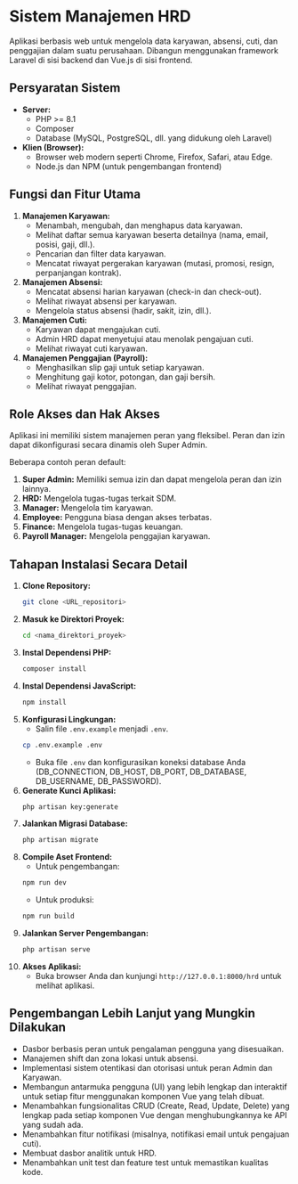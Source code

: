 # Sistem Manajemen HRD

Aplikasi berbasis web untuk mengelola data karyawan, absensi, cuti, dan penggajian dalam suatu perusahaan. Dibangun menggunakan framework Laravel di sisi backend dan Vue.js di sisi frontend.

## Persyaratan Sistem

*   **Server:**
    *   PHP >= 8.1
    *   Composer
    *   Database (MySQL, PostgreSQL, dll. yang didukung oleh Laravel)
*   **Klien (Browser):**
    *   Browser web modern seperti Chrome, Firefox, Safari, atau Edge.
    *   Node.js dan NPM (untuk pengembangan frontend)

## Fungsi dan Fitur Utama

1.  **Manajemen Karyawan:**
    *   Menambah, mengubah, dan menghapus data karyawan.
    *   Melihat daftar semua karyawan beserta detailnya (nama, email, posisi, gaji, dll.).
    *   Pencarian dan filter data karyawan.
    *   Mencatat riwayat pergerakan karyawan (mutasi, promosi, resign, perpanjangan kontrak).
2.  **Manajemen Absensi:**
    *   Mencatat absensi harian karyawan (check-in dan check-out).
    *   Melihat riwayat absensi per karyawan.
    *   Mengelola status absensi (hadir, sakit, izin, dll.).
3.  **Manajemen Cuti:**
    *   Karyawan dapat mengajukan cuti.
    *   Admin HRD dapat menyetujui atau menolak pengajuan cuti.
    *   Melihat riwayat cuti karyawan.
4.  **Manajemen Penggajian (Payroll):**
    *   Menghasilkan slip gaji untuk setiap karyawan.
    *   Menghitung gaji kotor, potongan, dan gaji bersih.
    *   Melihat riwayat penggajian.

## Role Akses dan Hak Akses

Aplikasi ini memiliki sistem manajemen peran yang fleksibel. Peran dan izin dapat dikonfigurasi secara dinamis oleh Super Admin.

Beberapa contoh peran default:
1.  **Super Admin:** Memiliki semua izin dan dapat mengelola peran dan izin lainnya.
2.  **HRD:** Mengelola tugas-tugas terkait SDM.
3.  **Manager:** Mengelola tim karyawan.
4.  **Employee:** Pengguna biasa dengan akses terbatas.
5.  **Finance:** Mengelola tugas-tugas keuangan.
6.  **Payroll Manager:** Mengelola penggajian karyawan.

## Tahapan Instalasi Secara Detail

1.  **Clone Repository:**
    ```bash
    git clone <URL_repositori>
    ```
2.  **Masuk ke Direktori Proyek:**
    ```bash
    cd <nama_direktori_proyek>
    ```
3.  **Instal Dependensi PHP:**
    ```bash
    composer install
    ```
4.  **Instal Dependensi JavaScript:**
    ```bash
    npm install
    ```
5.  **Konfigurasi Lingkungan:**
    *   Salin file `.env.example` menjadi `.env`.
      ```bash
      cp .env.example .env
      ```
    *   Buka file `.env` dan konfigurasikan koneksi database Anda (DB_CONNECTION, DB_HOST, DB_PORT, DB_DATABASE, DB_USERNAME, DB_PASSWORD).
6.  **Generate Kunci Aplikasi:**
    ```bash
    php artisan key:generate
    ```
7.  **Jalankan Migrasi Database:**
    ```bash
    php artisan migrate
    ```
8.  **Compile Aset Frontend:**
    *   Untuk pengembangan:
      ```bash
      npm run dev
      ```
    *   Untuk produksi:
      ```bash
      npm run build
      ```
9.  **Jalankan Server Pengembangan:**
    ```bash
    php artisan serve
    ```
10. **Akses Aplikasi:**
    *   Buka browser Anda dan kunjungi `http://127.0.0.1:8000/hrd` untuk melihat aplikasi.

## Pengembangan Lebih Lanjut yang Mungkin Dilakukan

*   Dasbor berbasis peran untuk pengalaman pengguna yang disesuaikan.
*   Manajemen shift dan zona lokasi untuk absensi.
*   Implementasi sistem otentikasi dan otorisasi untuk peran Admin dan Karyawan.
*   Membangun antarmuka pengguna (UI) yang lebih lengkap dan interaktif untuk setiap fitur menggunakan komponen Vue yang telah dibuat.
*   Menambahkan fungsionalitas CRUD (Create, Read, Update, Delete) yang lengkap pada setiap komponen Vue dengan menghubungkannya ke API yang sudah ada.
*   Menambahkan fitur notifikasi (misalnya, notifikasi email untuk pengajuan cuti).
*   Membuat dasbor analitik untuk HRD.
*   Menambahkan unit test dan feature test untuk memastikan kualitas kode.
